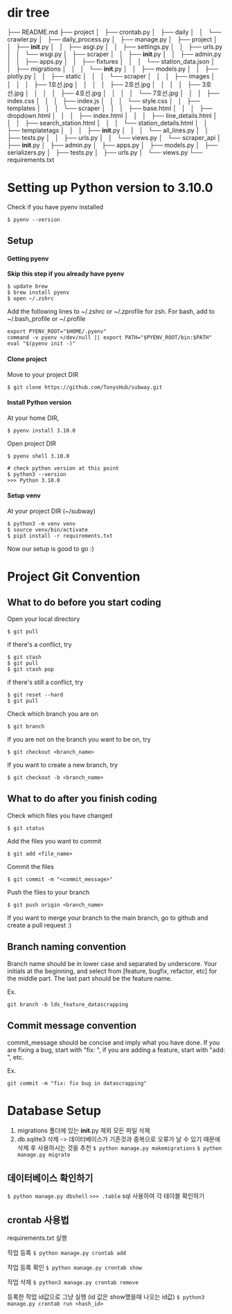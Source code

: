 # dir tree 
├── README.md
├── project
│   ├── crontab.py
│   ├── daily
│   │   └── crawler.py
│   ├── daily_process.py
│   ├── manage.py
│   ├── project
│   │   ├── __init__.py
│   │   ├── asgi.py
│   │   ├── settings.py
│   │   ├── urls.py
│   │   └── wsgi.py
│   ├── scraper
│   │   ├── __init__.py
│   │   ├── admin.py
│   │   ├── apps.py
│   │   ├── fixtures
│   │   │   └── station_data.json
│   │   ├── migrations
│   │   │   └── __init__.py
│   │   ├── models.py
│   │   ├── plotly.py
│   │   ├── static
│   │   │   └── scraper
│   │   │       ├── images
│   │   │       │   ├── 1호선.jpg
│   │   │       │   ├── 2호선.jpg
│   │   │       │   ├── 3호선.jpg
│   │   │       │   ├── 4호선.jpg
│   │   │       │   └── 7호선.jpg
│   │   │       ├── index.css
│   │   │       ├── index.js
│   │   │       └── style.css
│   │   ├── templates
│   │   │   └── scraper
│   │   │       ├── base.html
│   │   │       ├── dropdown.html
│   │   │       ├── index.html
│   │   │       ├── line_details.html
│   │   │       ├── search_station.html
│   │   │       └── station_details.html
│   │   ├── templatetags
│   │   │   ├── __init__.py
│   │   │   └── all_lines.py
│   │   ├── tests.py
│   │   ├── urls.py
│   │   └── views.py
│   └── scraper_api
│       ├── __init__.py
│       ├── admin.py
│       ├── apps.py
│       ├── models.py
│       ├── serializers.py
│       ├── tests.py
│       ├── urls.py
│       └── views.py
└── requirements.txt


# Setting up Python version to 3.10.0

Check if you have pyenv installed
```
$ pyenv --version
```


## Setup
#### Getting pyenv

**Skip this step if you already have pyenv**

```
$ update brew
$ brew install pyenv
$ open ~/.zshrc
```

Add the following lines to ~/.zshrc or ~/.zprofile for zsh.
For bash, add to ~/.bash_profile or ~/.profile

```
export PYENV_ROOT="$HOME/.pyenv"
command -v pyenv >/dev/null || export PATH="$PYENV_ROOT/bin:$PATH"
eval "$(pyenv init -)"
```
#### Clone project
Move to your project DIR
```
$ git clone https://github.com/TonysHub/subway.git
```



#### Install Python version


At your home DIR,
```
$ pyenv install 3.10.0
```
Open project DIR
```
$ pyenv shell 3.10.0

# check python version at this point
$ python3 --version
>>> Python 3.10.0
```

#### Setup venv
At your project DIR (~/subway)
```
$ python3 -m venv venv
$ source venv/bin/activate
$ pip3 install -r requirements.txt
```

Now our setup is good to go :)

# Project Git Convention
## What to do before you start coding
Open your local directory
```
$ git pull
```
if there's a conflict, try
```
$ git stash
$ git pull
$ git stash pop
```
if there's still a conflict, try
```
$ git reset --hard
$ git pull
```
Check which branch you are on
```
$ git branch
```
If you are not on the branch you want to be on, try
```
$ git checkout <branch_name>
```
If you want to create a new branch, try
```
$ git checkout -b <branch_name>
```

## What to do after you finish coding
Check which files you have changed
```
$ git status
```
Add the files you want to commit
```
$ git add <file_name>
```
Commit the files
```
$ git commit -m "<commit_message>"
```
Push the files to your branch
```
$ git push origin <branch_name>
```
If you want to merge your branch to the main branch, go to github and create a pull request :)

## Branch naming convention
Branch name should be in lower case and separated by underscore. Your initials at the beginning, and select from [feature, bugfix, refactor, etc] for the middle part. The last part should be the feature name.

Ex. 
```
git branch -b lds_feature_datascrapping
```

## Commit message convention
commit_message should be concise and imply what you have done. If you are fixing a bug, start with "fix: ", if you are adding a feature, start with "add: ", etc.

Ex.
```
git commit -m "fix: fix bug in datascrapping"
```

# Database Setup

1. migrations 폴더에 있는 __init__.py 제외 모든 파일 삭제
2. db.sqlite3 삭제
-> 데이터베이스가 기존것과 중복으로 오류가 날 수 있기 때문에 삭제 후 사용하시는 것을 추천
`$ python manage.py makemigrations`
`$ python manage.py migrate`

## 데이터베이스 확인하기

`$ python manage.py dbshell`
`>>> .table`
sql 사용하여 각 테이블 확인하기


## crontab 사용법

requirements.txt 실행

작업 등록
`$ python manage.py crontab add`

작업 등록 확인
`$ python manage.py crontab show`

작업 삭제
`$ python3 manage.py crontab remove`

등록한 작업 id값으로 그냥 실행 (id 값은 show했을때 나오는 id값)
`$ python3 manage.py crontab run <hash_id>`
